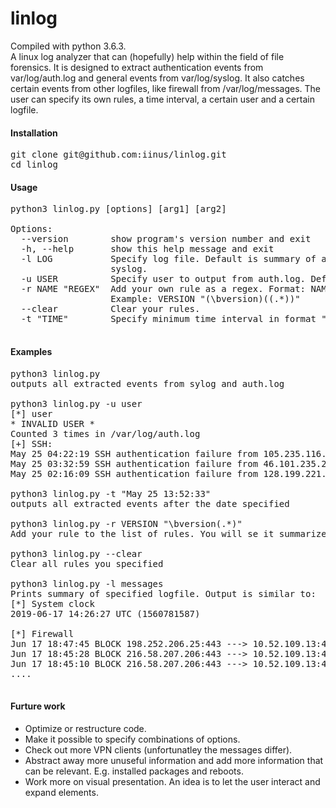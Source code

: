 # linlog
Compiled with python 3.6.3. \
A linux log analyzer that can (hopefully) help within the field of file forensics. It is designed to extract authentication events from 
var/log/auth.log and general events from var/log/syslog. It also catches certain events from other logfiles, like firewall from /var/log/messages. The user can specify its own rules, a time interval, a certain user and a certain
logfile. 

#### Installation
<pre>
git clone git@github.com:iinus/linlog.git 
cd linlog
</pre>

#### Usage 
<pre>
python3 linlog.py [options] [arg1] [arg2] 

Options: 
  --version        show program's version number and exit 
  -h, --help       show this help message and exit 
  -l LOG           Specify log file. Default is summary of auth.log and
                   syslog. 
  -u USER          Specify user to output from auth.log. Default is all users. 
  -r NAME "REGEX"  Add your own rule as a regex. Format: NAME "REGEX".
                   Example: VERSION "(\bversion)((.*))" 
  --clear          Clear your rules. 
  -t "TIME"        Specify minimum time interval in format "Jan 7 17:35:37". 

</pre>

#### Examples
<pre>
python3 linlog.py
outputs all extracted events from sylog and auth.log

python3 linlog.py -u user
[*] user
* INVALID USER *
Counted 3 times in /var/log/auth.log
[+] SSH:  
May 25 04:22:19 SSH authentication failure from 105.235.116.254:48680
May 25 03:32:59 SSH authentication failure from 46.101.235.214:39336
May 25 02:16:09 SSH authentication failure from 128.199.221.18:38716

python3 linlog.py -t "May 25 13:52:33"
outputs all extracted events after the date specified

python3 linlog.py -r VERSION "\bversion(.*)"
Add your rule to the list of rules. You will se it summarized at the bottom next time you run linlog.

python3 linlog.py --clear
Clear all rules you specified

python3 linlog.py -l messages
Prints summary of specified logfile. Output is similar to:
[*] System clock 
2019-06-17 14:26:27 UTC (1560781587)

[*] Firewall 
Jun 17 18:47:45 BLOCK 198.252.206.25:443 ---> 10.52.109.13:41642
Jun 17 18:45:28 BLOCK 216.58.207.206:443 ---> 10.52.109.13:46452
Jun 17 18:45:10 BLOCK 216.58.207.206:443 ---> 10.52.109.13:46450
....

</pre>

#### Furture work
* Optimize or restructure code.
* Make it possible to specify combinations of options.
* Check out more VPN clients (unfortunatley the messages differ).
* Abstract away more unuseful information and add more information that can be relevant. E.g. installed packages and reboots.
* Work more on visual presentation. An idea is to let the user interact and expand elements.
